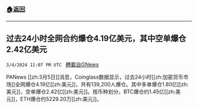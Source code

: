 ###  [:house:返回](README.md)
---


## 过去24小时全网合约爆仓4.19亿美元，其中空单爆仓2.42亿美元
`3/4/2024 11:07 PM UTC ` [轉載自GNews](https://gnews.org/articles/2364921)

PANews [[zh:3月5日]]消息，Coinglass数据显示，过去24小时[[zh:加密货币市场]]全网爆仓4.19亿[[zh:美元]]，共有139,200人爆仓。其中多单爆仓1.80亿[[zh:美元]]，空单爆仓2.42亿[[zh:美元]]。按币种划分，BTC爆仓约1.45亿[[zh:美元]]，ETH爆仓约5229.20万[[zh:美元]]。
